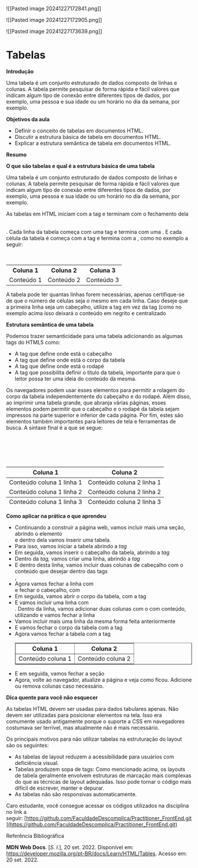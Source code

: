 
![[Pasted image 20241227172841.png]]

![[Pasted image 20241227172905.png]]

![[Pasted image 20241227173639.png]]


# Tabelas

**Introdução**

Uma tabela é um conjunto estruturado de dados composto de linhas e colunas. A tabela permite pesquisar de forma rápida e fácil valores que indicam algum tipo de conexão entre diferentes tipos de dados, por exemplo, uma pessoa e sua idade ou um horário no dia da semana, por exemplo.

**Objetivos da aula**

- Definir o conceito de tabelas em documentos HTML.
- Discutir a estrutura básica de tabela em documentos HTML.
- Explicar a estrutura semântica de tabela em documentos HTML.

**Resumo**

**O que são tabelas e qual é a estrutura básica de uma tabela**

Uma tabela é um conjunto estruturado de dados composto de linhas e colunas. A tabela permite pesquisar de forma rápida e fácil valores que indicam algum tipo de conexão entre diferentes tipos de dados, por exemplo, uma pessoa e sua idade ou um horário no dia da semana, por exemplo.

As tabelas em HTML iniciam com a tag <table> e terminam com o fechamento dela </table>. Cada linha da tabela começa com uma tag <tr> e termina com uma </tr>. E cada célula da tabela é começa com a tag <td> e termina com a </td>, como no exemplo a seguir:

<table>  
    <tr>  
          <th>Coluna 1</th>  
          <th>Coluna 2</th>  
          <th>Coluna 3</th>  
    </tr>  
    <tr>  
          <td>Conteúdo 1</td>  
          <td>Conteúdo 2</td>  
          <td>Conteúdo 3</td>  
    </tr>  
</table>

A tabela pode ter quantas linhas forem necessárias, apenas certifique-se de que o número de células seja o mesmo em cada linha. Caso deseje que a primeira linha seja um cabeçalho, utilize a tag <th> em vez da tag <td> (como no exemplo acima isso deixará o conteúdo em negrito e centralizado

**Estrutura semântica de uma tabela**

Podemos trazer semanticidade para uma tabela adicionando as algumas tags do HTML5 como:

- A tag <thead> que define onde está o cabeçalho
- A tag <tbody> que define onde está o corpo da tabela
- A tag <tfoot> que define onde está o rodapé
- A tag <caption> que possibilita definir o título da tabela, importante para que o leitor possa ter uma ideia do conteúdo da mesma.

Os navegadores podem usar esses elementos para permitir a rolagem do corpo da tabela independentemente do cabeçalho e do rodapé. Além disso, ao imprimir uma tabela grande, que abranja várias páginas, esses elementos podem permitir que o cabeçalho e o rodapé da tabela sejam impressos na parte superior e inferior de cada página. Por fim, estes são elementos também importantes para leitores de tela e ferramentas de busca. A sintaxe final é a que se segue:

<table>  
          <thead>  
                    <tr>  
                              <th>Coluna 1</th>  
                              <th>Coluna 2</th>  
                    </tr>  
          </thead>  
          <tbody>  
                    <tr>  
                              <td>Conteúdo coluna 1 linha 1</td>  
                              <td>Conteúdo coluna 2 linha 1</td>  
                    </tr>  
                    <tr>  
                              <td>Conteúdo coluna 1 linha 2</td>  
                              <td>Conteúdo coluna 2 linha 2</td>  
                    </tr>  
          </tbody>  
          <tfoot>  
                    <tr>  
                              <td>Conteúdo coluna 1 linha 3</td>  
                              <td>Conteúdo coluna 2 linha 3</td>  
                    </tr>  
          </tfoot>  
</table>

**Como aplicar na prática o que aprendeu**

- Continuando a construir a página web, vamos incluir mais uma seção, abrindo o elemento <section> e dentro dela vamos inserir uma tabela.
- Para isso, vamos iniciar a tabela abrindo a _tag_ <table border>
- Em seguida, vamos inserir o cabeçalho da tabela, abrindo a _tag_ <thead>
- Dentro da _tag,_ vamos criar uma linha, abrindo a _tag_ <tr>
- E dentro desta linha, vamos incluir duas colunas de cabeçalho com o conteúdo que desejar dentro das tags <th>Coluna 1</th>, <th>Coluna 2</th>
- Agora vamos fechar a linha com </tr> e fechar o cabeçalho, com </thead>
- Em seguida, vamos abrir o corpo da tabela, com a tag <tbody>
- E vamos incluir uma linha com <tr>. Dentro da linha, vamos adicionar duas colunas com o com conteúdo, utilizando <td>Conteúdo coluna 1</td> <td>Conteúdo coluna 2</td>e vamos fechar a linha </tr>
- Vamos incluir mais uma linha da mesma forma feita anteriormente
- E vamos fechar o corpo da tabela com a tag </tbody>
- Agora vamos fechar a tabela com a tag </table>
- E em seguida, vamos fechar a seção </section>
- Agora, volte ao navegador, atualize a página e veja como ficou. Adicione ou remova colunas caso necessário.

**Dica quente para você não esquecer**

As tabelas HTML devem ser usadas para dados tabulares apenas. Não devem ser utilizadas para posicionar elementos na tela. Isso era comumente usado antigamente porque o suporte a CSS em navegadores costumava ser terrível, mas atualmente não é mais necessário.

Os principais motivos para não utilizar tabelas na estruturação do layout são os seguintes:

- As tabelas de layout reduzem a acessibilidade para usuários com deficiência visual.
- Tabelas produzem sopa de tags: Como mencionado acima, os layouts de tabela geralmente envolvem estruturas de marcação mais complexas do que as técnicas de layout adequadas. Isso pode tornar o código mais difícil de escrever, manter e depurar.
- As tabelas não são responsivas automaticamente.

Caro estudante, você consegue acessar os códigos utilizados na disciplina no link a seguir: [https://github.com/FaculdadeDescomplica/Practitioner_FrontEnd.git](https://github.com/FaculdadeDescomplica/Practitioner_FrontEnd.git)

Referência Bibliográfica

**MDN Web Docs**. [_S. l._], 20 set. 2022. Disponível em: https://developer.mozilla.org/pt-BR/docs/Learn/HTML/Tables. Acesso em: 20 set. 2022.